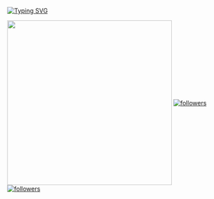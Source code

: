 [![Typing SVG](https://readme-typing-svg.herokuapp.com?color=6CF7B9&lines=Hello+There+this+is+Moaaz;Junior+Penetration+Tester)](https://git.io/typing-svg)

<img align='center' src="https://github-readme-stats.vercel.app/api?username=ep1n3phr1n3&show_icons=true&theme=gotham" width="380">


<a href="https://twitter.com/ep1n3phr1n3">
    <img align='center' alt="followers" title="Follow me on Twitter" src="https://img.shields.io/twitter/follow/ep1n3phr1n3?color=55960c&labelColor=488207&label=Follow&logo=twitter&logoColor=white&style=for-the-badge"/></a>
  <a href="https://github.com/DenverCoder1">
    <img align='center' alt="followers" title="Follow me on Github" src="https://img.shields.io/github/followers/ep1n3phr1n3?color=236ad3&labelColor=1155ba&style=for-the-badge&logo=github&label=Follow"/></a>
</p>
